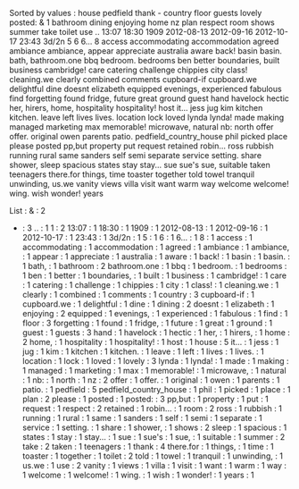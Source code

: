 Sorted by values :
house pedfield thank - country floor guests lovely posted: & 1 bathroom dining enjoying home nz plan respect room shows summer take toilet use .. 13:07 18:30 1909 2012-08-13 2012-09-16 2012-10-17 23:43 3d/2n 5 6 6... 8 access accommodating accommodation agreed ambiance ambiance, appear appreciate australia aware back! basin basin. bath, bathroom.one bbq bedroom. bedrooms ben better boundaries, built business cambridge! care catering challenge chippies city class! cleaning.we clearly combined comments cupboard-if cupboard.we delightful dine doesnt elizabeth equipped evenings, experienced fabulous find forgetting found fridge, future great ground guest hand havelock hectic her, hirers, home, hospitality hospitality! host it... jess jug kim kitchen kitchen. leave left lives lives. location lock loved lynda lynda! made making managed marketing max memorable! microwave, natural nb: north offer offer. original owen parents patio. pedfield_country_house phil picked place please posted pp,but property put request retained robin... ross rubbish running rural same sanders self semi separate service setting. share shower, sleep spacious states stay stay... sue sue's sue, suitable taken teenagers there.for things, time toaster together told towel tranquil unwinding, us.we vanity views villa visit want warm way welcome welcome! wing. wish wonder! years 

List :
& : 2
- : 3
.. : 1
1 : 2
13:07 : 1
18:30 : 1
1909 : 1
2012-08-13 : 1
2012-09-16 : 1
2012-10-17 : 1
23:43 : 1
3d/2n : 1
5 : 1
6 : 1
6... : 1
8 : 1
access : 1
accommodating : 1
accommodation : 1
agreed : 1
ambiance : 1
ambiance, : 1
appear : 1
appreciate : 1
australia : 1
aware : 1
back! : 1
basin : 1
basin. : 1
bath, : 1
bathroom : 2
bathroom.one : 1
bbq : 1
bedroom. : 1
bedrooms : 1
ben : 1
better : 1
boundaries, : 1
built : 1
business : 1
cambridge! : 1
care : 1
catering : 1
challenge : 1
chippies : 1
city : 1
class! : 1
cleaning.we : 1
clearly : 1
combined : 1
comments : 1
country : 3
cupboard-if : 1
cupboard.we : 1
delightful : 1
dine : 1
dining : 2
doesnt : 1
elizabeth : 1
enjoying : 2
equipped : 1
evenings, : 1
experienced : 1
fabulous : 1
find : 1
floor : 3
forgetting : 1
found : 1
fridge, : 1
future : 1
great : 1
ground : 1
guest : 1
guests : 3
hand : 1
havelock : 1
hectic : 1
her, : 1
hirers, : 1
home : 2
home, : 1
hospitality : 1
hospitality! : 1
host : 1
house : 5
it... : 1
jess : 1
jug : 1
kim : 1
kitchen : 1
kitchen. : 1
leave : 1
left : 1
lives : 1
lives. : 1
location : 1
lock : 1
loved : 1
lovely : 3
lynda : 1
lynda! : 1
made : 1
making : 1
managed : 1
marketing : 1
max : 1
memorable! : 1
microwave, : 1
natural : 1
nb: : 1
north : 1
nz : 2
offer : 1
offer. : 1
original : 1
owen : 1
parents : 1
patio. : 1
pedfield : 5
pedfield_country_house : 1
phil : 1
picked : 1
place : 1
plan : 2
please : 1
posted : 1
posted: : 3
pp,but : 1
property : 1
put : 1
request : 1
respect : 2
retained : 1
robin... : 1
room : 2
ross : 1
rubbish : 1
running : 1
rural : 1
same : 1
sanders : 1
self : 1
semi : 1
separate : 1
service : 1
setting. : 1
share : 1
shower, : 1
shows : 2
sleep : 1
spacious : 1
states : 1
stay : 1
stay... : 1
sue : 1
sue's : 1
sue, : 1
suitable : 1
summer : 2
take : 2
taken : 1
teenagers : 1
thank : 4
there.for : 1
things, : 1
time : 1
toaster : 1
together : 1
toilet : 2
told : 1
towel : 1
tranquil : 1
unwinding, : 1
us.we : 1
use : 2
vanity : 1
views : 1
villa : 1
visit : 1
want : 1
warm : 1
way : 1
welcome : 1
welcome! : 1
wing. : 1
wish : 1
wonder! : 1
years : 1
